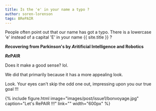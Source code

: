 ```yaml
---
title: Is the 'e' in your name a typo ?
author: soren-lorenson
tags: BRePAIR
---
```


People often point out that our name has got a typo. There is a lowercase 'e' instead of a capital 'E' in your name {{ site.title }} ?

<strong><blue><em>Re</em></blue>covering from <blue>P</blue>arkinson's by <blueinvt><em>A</em></blueinvt>ritificial <blueinvt>I</blueinvt>ntelligence and <blue>R</blue>obotics</strong>

<strong><blue><em>Re</em>P</blue><blueinvt><em>A</em>I</blueinvt><blue>R</blue></strong>

Does it make a good sense? lol.

We did that primarily because it has a more appealing look.

Look. Your eyes can't skip the odd one out, impressing upon you our true goal !!!

{%
  include figure.html
  image="images/post/issue1/bonvoyage.jpg"
  caption="Let's RePAIR !!!"
  link=""
  width="600px"
%}
